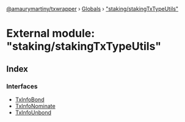 [@amaurymartiny/txwrapper](../README.md) › [Globals](../globals.md) › ["staking/stakingTxTypeUtils"](_staking_stakingtxtypeutils_.md)

# External module: "staking/stakingTxTypeUtils"

## Index

### Interfaces

* [TxInfoBond](../interfaces/_staking_stakingtxtypeutils_.txinfobond.md)
* [TxInfoNominate](../interfaces/_staking_stakingtxtypeutils_.txinfonominate.md)
* [TxInfoUnbond](../interfaces/_staking_stakingtxtypeutils_.txinfounbond.md)
